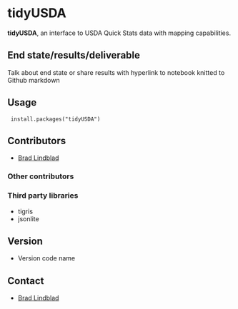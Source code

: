 # tidyUSDA
**tidyUSDA**, an interface to USDA Quick Stats data with mapping capabilities.


## End state/results/deliverable
Talk about end state or share results with hyperlink to notebook knitted to Github markdown

## Usage
``` install.packages("tidyUSDA")```

## Contributors
* [Brad Lindblad](https://github.com/bradlindblad)

### Other contributors

### Third party libraries
* tigris
* jsonlite

## Version 
* Version code name

## Contact
* [Brad Lindblad](https://github.com/bradlindblad)
